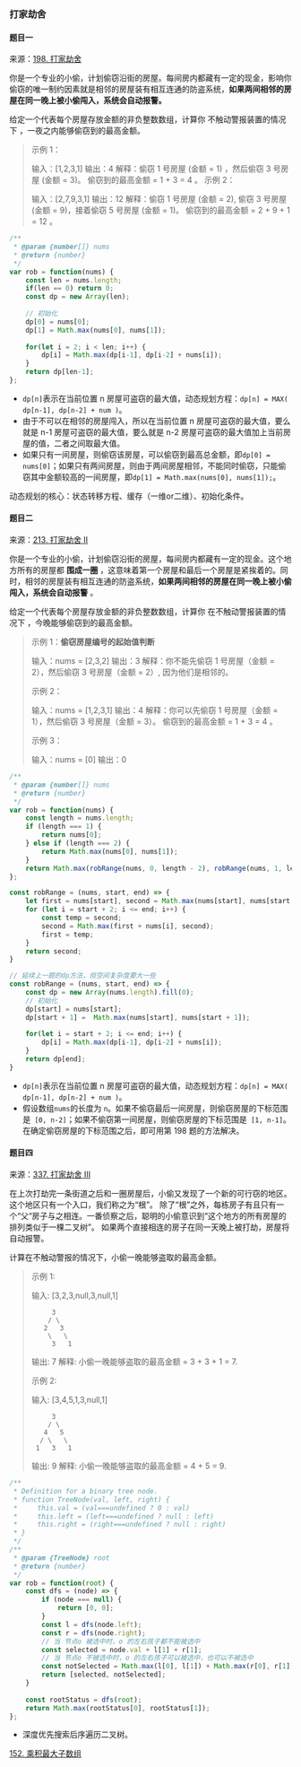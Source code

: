 ### 打家劫舍

#### 题目一

来源：[198. 打家劫舍](https://leetcode-cn.com/problems/house-robber/)

你是一个专业的小偷，计划偷窃沿街的房屋。每间房内都藏有一定的现金，影响你偷窃的唯一制约因素就是相邻的房屋装有相互连通的防盗系统，**如果两间相邻的房屋在同一晚上被小偷闯入，系统会自动报警。**

给定一个代表每个房屋存放金额的非负整数数组，计算你 不触动警报装置的情况下 ，一夜之内能够偷窃到的最高金额。

> 示例 1：
>
> 输入：[1,2,3,1]
> 输出：4
> 解释：偷窃 1 号房屋 (金额 = 1) ，然后偷窃 3 号房屋 (金额 = 3)。
>      偷窃到的最高金额 = 1 + 3 = 4 。
> 示例 2：
>
> 输入：[2,7,9,3,1]
> 输出：12
> 解释：偷窃 1 号房屋 (金额 = 2), 偷窃 3 号房屋 (金额 = 9)，接着偷窃 5 号房屋 (金额 = 1)。
>      偷窃到的最高金额 = 2 + 9 + 1 = 12 。

```javascript
/**
 * @param {number[]} nums
 * @return {number}
 */
var rob = function(nums) {
    const len = nums.length;
    if(len == 0) return 0;
    const dp = new Array(len);
    
    // 初始化
    dp[0] = nums[0];
    dp[1] = Math.max(nums[0], nums[1]);
    
    for(let i = 2; i < len; i++) {
        dp[i] = Math.max(dp[i-1], dp[i-2] + nums[i]);
    }
    return dp[len-1];
};
```

- `dp[n]`表示在当前位置 n 房屋可盗窃的最大值，动态规划方程：`dp[n] = MAX( dp[n-1], dp[n-2] + num )`。
- 由于不可以在相邻的房屋闯入，所以在当前位置 n 房屋可盗窃的最大值，要么就是 n-1 房屋可盗窃的最大值，要么就是 n-2 房屋可盗窃的最大值加上当前房屋的值，二者之间取最大值。
- 如果只有一间房屋，则偷窃该房屋，可以偷窃到最高总金额，即`dp[0] = nums[0]`；如果只有两间房屋，则由于两间房屋相邻，不能同时偷窃，只能偷窃其中金额较高的一间房屋，即`dp[1] = Math.max(nums[0], nums[1]);`。


动态规划的核心：状态转移方程、缓存（一维or二维）、初始化条件。

#### 题目二

来源：[213. 打家劫舍 II](https://leetcode-cn.com/problems/house-robber-ii/)

你是一个专业的小偷，计划偷窃沿街的房屋，每间房内都藏有一定的现金。这个地方所有的房屋都 **围成一圈** ，这意味着第一个房屋和最后一个房屋是紧挨着的。同时，相邻的房屋装有相互连通的防盗系统，**如果两间相邻的房屋在同一晚上被小偷闯入，系统会自动报警** 。

给定一个代表每个房屋存放金额的非负整数数组，计算你 在不触动警报装置的情况下 ，今晚能够偷窃到的最高金额。

> 示例 1：**偷窃房屋编号的起始值判断**
>
> 输入：nums = [2,3,2]
> 输出：3
> 解释：你不能先偷窃 1 号房屋（金额 = 2），然后偷窃 3 号房屋（金额 = 2）, 因为他们是相邻的。
>
> 示例 2：
>
> 输入：nums = [1,2,3,1]
> 输出：4
> 解释：你可以先偷窃 1 号房屋（金额 = 1），然后偷窃 3 号房屋（金额 = 3）。
>      偷窃到的最高金额 = 1 + 3 = 4 。
>
> 示例 3：
>
> 输入：nums = [0]
> 输出：0

```javascript
/**
 * @param {number[]} nums
 * @return {number}
 */
var rob = function(nums) {
    const length = nums.length;
    if (length === 1) {
        return nums[0];
    } else if (length === 2) {
        return Math.max(nums[0], nums[1]);
    }
    return Math.max(robRange(nums, 0, length - 2), robRange(nums, 1, length - 1));
};

const robRange = (nums, start, end) => {
    let first = nums[start], second = Math.max(nums[start], nums[start + 1]);
    for (let i = start + 2; i <= end; i++) {
        const temp = second;
        second = Math.max(first + nums[i], second);
        first = temp;
    }
    return second;
}

// 延续上一题的dp方法，但空间复杂度要大一些
const robRange = (nums, start, end) => {
    const dp = new Array(nums.length).fill(0);
    // 初始化
    dp[start] = nums[start];
    dp[start + 1] =  Math.max(nums[start], nums[start + 1]);
    
    for(let i = start + 2; i <= end; i++) {
        dp[i] = Math.max(dp[i-1], dp[i-2] + nums[i]);
    }
    return dp[end];
}
```

- `dp[n]`表示在当前位置 n 房屋可盗窃的最大值，动态规划方程：`dp[n] = MAX( dp[n-1], dp[n-2] + num )`。
- 假设数组` nums `的长度为 `n`。如果不偷窃最后一间房屋，则偷窃房屋的下标范围是` [0, n-2]`；如果不偷窃第一间房屋，则偷窃房屋的下标范围是` [1, n-1]`。在确定偷窃房屋的下标范围之后，即可用第 198 题的方法解决。

#### 题目四

来源：[337. 打家劫舍 III](https://leetcode-cn.com/problems/house-robber-iii/)

在上次打劫完一条街道之后和一圈房屋后，小偷又发现了一个新的可行窃的地区。这个地区只有一个入口，我们称之为“根”。 除了“根”之外，每栋房子有且只有一个“父“房子与之相连。一番侦察之后，聪明的小偷意识到“这个地方的所有房屋的排列类似于一棵二叉树”。 如果两个直接相连的房子在同一天晚上被打劫，房屋将自动报警。

计算在不触动警报的情况下，小偷一晚能够盗取的最高金额。

> 示例 1:
>
> 输入: [3,2,3,null,3,null,1]
>
> ```
>      3
>     / \
>    2   3
>     \   \ 
>      3   1
> ```
>
> 输出: 7 
> 解释: 小偷一晚能够盗取的最高金额 = 3 + 3 + 1 = 7.
>
> 示例 2:
>
> 输入: [3,4,5,1,3,null,1]
>
> ```
>      3
>     / \
>    4   5
>   / \   \ 
>  1   3   1
> ```
>
> 输出: 9
> 解释: 小偷一晚能够盗取的最高金额 = 4 + 5 = 9.

```javascript
/**
 * Definition for a binary tree node.
 * function TreeNode(val, left, right) {
 *     this.val = (val===undefined ? 0 : val)
 *     this.left = (left===undefined ? null : left)
 *     this.right = (right===undefined ? null : right)
 * }
 */
/**
 * @param {TreeNode} root
 * @return {number}
 */
var rob = function(root) {
    const dfs = (node) => {
        if (node === null) {
            return [0, 0];
        }
        const l = dfs(node.left);
        const r = dfs(node.right);
        // 当 节点o 被选中时，o 的左右孩子都不能被选中
        const selected = node.val + l[1] + r[1];
        // 当 节点o 不被选中时，o 的左右孩子可以被选中，也可以不被选中
        const notSelected = Math.max(l[0], l[1]) + Math.max(r[0], r[1]);
        return [selected, notSelected];
    }
    
    const rootStatus = dfs(root);
    return Math.max(rootStatus[0], rootStatus[1]);
}; 
```

- 深度优先搜索后序遍历二叉树。



[152. 乘积最大子数组](https://leetcode-cn.com/problems/maximum-product-subarray/)